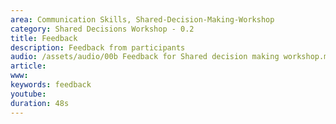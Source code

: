 ```yaml
---
area: Communication Skills, Shared-Decision-Making-Workshop
category: Shared Decisions Workshop - 0.2
title: Feedback
description: Feedback from participants
audio: /assets/audio/00b Feedback for Shared decision making workshop.m4a
article: 
www: 
keywords: feedback
youtube: 
duration: 48s
--- 
```

